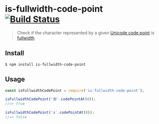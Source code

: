 # is-fullwidth-code-point [![Build Status](https://travis-ci.org/sindresorhus/is-fullwidth-code-point.svg?branch=master)](https://travis-ci.org/sindresorhus/is-fullwidth-code-point)

> Check if the character represented by a given [Unicode code point](https://en.wikipedia.org/wiki/Code_point) is [fullwidth](https://en.wikipedia.org/wiki/Halfwidth_and_fullwidth_forms)


## Install

```
$ npm install is-fullwidth-code-point
```


## Usage

```js
const isFullwidthCodePoint = require('is-fullwidth-code-point');

isFullwidthCodePoint('谢'.codePointAt(0));
//=> true

isFullwidthCodePoint('a'.codePointAt(0));
//=> false
```